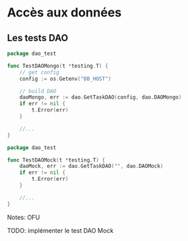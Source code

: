 <!-- .slide: class="with-code-bg-dark" -->

# Accès aux données

## Les tests DAO

```go
package dao_test

func TestDAOMongo(t *testing.T) {
	// get config
	config := os.Getenv("DB_HOST")

    // build DAO
	daoMongo, err := dao.GetTaskDAO(config, dao.DAOMongo)
	if err != nil {
		t.Error(err)
	}

    //...
}
```

<!-- .element style="font-size:0.6em; line-height: 1em" -->

```go
package dao_test

func TestDAOMock(t *testing.T) {
	daoMock, err := dao.GetTaskDAO("", dao.DAOMock)
	if err != nil {
		t.Error(err)
	}

    //...
}

```

<!-- .element style="font-size:0.6em; line-height: 1em" -->

Notes:
OFU

TODO: implémenter le test DAO Mock

